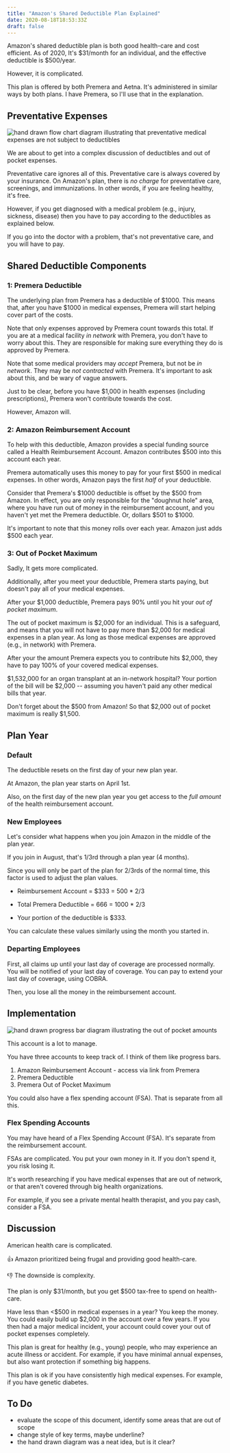 ```yaml
---
title: "Amazon's Shared Deductible Plan Explained"
date: 2020-08-18T18:53:33Z
draft: false
---
```


Amazon's shared deductible plan is both good health-care and cost efficient. As of 2020, It's $31/month for an individual, and the effective deductible is $500/year. 

However, it is complicated. 

This plan is offered by both Premera and Aetna. It's administered in similar ways by both plans. I have Premera, so I'll use that in the explanation. 

## Preventative Expenses

![hand drawn flow chart diagram illustrating that preventative medical expenses are not subject to deductibles](breakpoint2.png)

We are about to get into a complex discussion of deductibles and out of pocket expenses. 

Preventative care ignores all of this. Preventative care is always covered by your insurance. On Amazon's plan, there is *no charge* for preventative care, screenings, and immunizations. In other words, if you are feeling healthy, it's free. 

However, if you get diagnosed with a medical problem (e.g., injury, sickness, disease) then you have to pay according to the deductibles as explained below. 

If you go into the doctor with a problem, that's not preventative care, and you will have to pay. 

## Shared Deductible Components

### 1: Premera Deductible 

The underlying plan from Premera has a deductible of $1000. This means that, after you have $1000 in medical expenses, Premera will start helping cover part of the costs. 

Note that only expenses approved by Premera count towards this total. If you are at a medical facility *in network* with Premera, you don't have to worry about this. They are responsible for making sure everything they do is approved by Premera. 

Note that some medical providers may *accept* Premera, but not be *in network*. They may be *not contracted* with Premera. It's important to ask about this, and be wary of vague answers. 

Just to be clear, before you have $1,000 in health expenses (including prescriptions), Premera won't contribute towards the cost.

However, Amazon will. 

### 2: Amazon Reimbursement Account 

To help with this deductible, Amazon provides a special funding source called a Health Reimbursement Account. Amazon contributes $500 into this account each year. 

Premera automatically uses this money to pay for your first $500 in medical expenses. In other words, Amazon pays the first *half* of your deductible. 

Consider that Premera's $1000 deductible is offset by the $500 from Amazon. In effect, you are only responsible for the "doughnut hole" area, where you have run out of money in the reimbursement account, and you haven't yet met the Premera deductible. Or, dollars $501 to $1000. 

It's important to note that this money rolls over each year. Amazon just adds $500 each year. 

### 3: Out of Pocket Maximum

Sadly, It gets more complicated. 

Additionally, after you meet your deductible, Premera starts paying, but doesn't pay all of your medical expenses. 

After your $1,000 deductible, Premera pays 90% until you hit your *out of pocket maximum*. 

The out of pocket maximum is $2,000 for an individual. This is a safeguard, and means that you will not have to pay more than $2,000 for medical expenses in a plan year. As long as those medical expenses are approved (e.g., in network) with Premera. 

After your the amount Premera expects you to contribute hits $2,000, they have to pay 100% of your covered medical expenses.

$1,532,000 for an organ transplant at an in-network hospital? Your portion of the bill will be $2,000 -- assuming you haven't paid any other medical bills that year.

Don't forget about the $500 from Amazon! So that $2,000 out of pocket maximum is really $1,500. 

## Plan Year

### Default

The deductible resets on the first day of your new plan year. 

At Amazon, the plan year starts on April 1st. 

Also, on the first day of the new plan year you get access to the *full amount* of the health reimbursement account.

### New Employees

Let's consider what happens when you join Amazon in the middle of the plan year.

If you join in August, that's 1/3rd through a plan year (4 months). 

Since you will only be part of the plan for 2/3rds of the normal time, this factor is used to adjust the plan values. 

- Reimbursement Account = $333 = 500 * 2/3
- Total Premera Deductible = 666 = 1000 * 2/3

- Your portion of the deductible is $333.  

You can calculate these values similarly using the month you started in. 

### Departing Employees

First, all claims up until your last day of coverage are processed normally. You will be notified of your last day of coverage. You can pay to extend your last day of coverage, using COBRA. 

Then, you lose all the money in the reimbursement account. 

## Implementation

![hand drawn progress bar diagram illustrating the out of pocket amounts](bar2.png)

This account is a lot to manage. 

You have three accounts to keep track of. I think of them like progress bars. 

1. Amazon Reimbursement Account - access via link from Premera
2. Premera Deductible 
3. Premera Out of Pocket Maximum 

You could also have a flex spending account (FSA). That is separate from all this. 

### Flex Spending Accounts

You may have heard of a Flex Spending Account (FSA). It's separate from the reimbursement account.

FSAs are complicated. You put your own money in it. If you don't spend it, you risk losing it. 

It's worth researching if you have medical expenses that are out of network, or that aren't covered through big health organizations.

For example, if you see a private mental health therapist, and you pay cash, consider a FSA.

## Discussion

American health care is complicated.

👍 Amazon prioritized being frugal and providing good health-care. 

👎 The downside is complexity.

The plan is only $31/month, but you get $500 tax-free to spend on health-care. 

Have less than <$500 in medical expenses in a year? You keep the money. You could easily build up $2,000 in the account over a few years. If you then had a major medical incident, your account could cover your out of pocket expenses completely. 

This plan is great for healthy (e.g., young) people, who may experience an acute illness or accident. For example, if you have minimal annual expenses, but also want protection if something big happens.

This plan is ok if you have consistently high medical expenses. For example, if you have genetic diabetes.  

## To Do
- evaluate the scope of this document, identify some areas that are out of scope
- change style of key terms, maybe underline?
- the hand drawn diagram was a neat idea, but is it clear?

